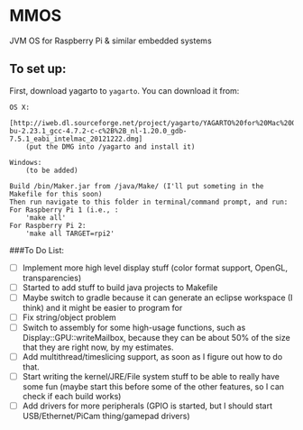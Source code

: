 # MMOS
JVM OS for Raspberry Pi &amp; similar embedded systems
## To set up:
First, download yagarto to <code>yagarto</code>. You can download it from:

	OS X:
		[http://iweb.dl.sourceforge.net/project/yagarto/YAGARTO%20for%20Mac%20OS%20X/20121222/yagarto-bu-2.23.1_gcc-4.7.2-c-c%2B%2B_nl-1.20.0_gdb-7.5.1_eabi_intelmac_20121222.dmg]
		(put the DMG into /yagarto and install it)
	
	Windows:
		(to be added)
	
	Build /bin/Maker.jar from /java/Make/ (I'll put someting in the Makefile for this soon)
	Then run navigate to this folder in terminal/command prompt, and run:
	For Raspberry Pi 1 (i.e., :
		'make all'
	For Raspberry Pi 2:
		'make all TARGET=rpi2'
###To Do List:
- [ ] Implement more high level display stuff (color format support, OpenGL, transparencies)
- [ ] Started to add stuff to build java projects to Makefile
- [ ] Maybe switch to gradle because it can generate an eclipse workspace (I think) and it might be easier to program for
- [ ] Fix string/object problem
- [ ] Switch to assembly for some high-usage functions, such as Display::GPU::writeMailbox, because they can be about 50% of the size that they are right now, by my estimates.
- [ ] Add multithread/timeslicing support, as soon as I figure out how to do that.
- [ ] Start writing the kernel/JRE/File system stuff to be able to really have some fun (maybe start this before some of the other features, so I can check if each build works)
- [ ] Add drivers for more peripherals (GPIO is started, but I should start USB/Ethernet/PiCam thing/gamepad drivers)